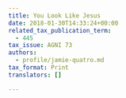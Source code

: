 ```yaml
---
title: You Look Like Jesus
date: 2018-01-30T14:33:24+00:00
related_tax_publication_term:
  - 445
tax_issue: AGNI 73
authors:
  - profile/jamie-quatro.md
tax_format: Print
translators: []

---
```


